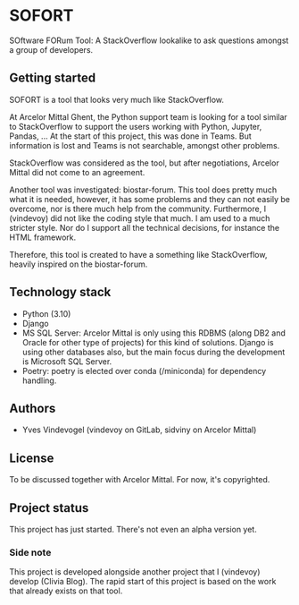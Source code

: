 # SOFORT

SOftware FORum Tool: A StackOverflow lookalike to ask questions amongst a group of developers.

## Getting started

SOFORT is a tool that looks very much like StackOverflow.

At Arcelor Mittal Ghent, the Python support team is looking for a tool similar to StackOverflow to support the users working with Python, Jupyter, Pandas, ...  At the start of this project, this was done in Teams.  But information is lost and Teams is not searchable, amongst other problems.  

StackOverflow was considered as the tool, but after negotiations, Arcelor Mittal did not come to an agreement.

Another tool was investigated: biostar-forum.  This tool does pretty much what it is needed, however, it has some problems and they can not easily be overcome, nor is there much help from the community.  Furthermore, I (vindevoy) did not like the coding style that much.  I am used to a much stricter style.  Nor do I support all the technical decisions, for instance the HTML framework.

Therefore, this tool is created to have a something like StackOverflow, heavily inspired on the biostar-forum.


## Technology stack

- Python (3.10)
- Django
- MS SQL Server: Arcelor Mittal is only using this RDBMS (along DB2 and Oracle for other type of projects) for this kind of solutions.  Django is using other databases also, but the main focus during the development is Microsoft SQL Server.
- Poetry: poetry is elected over conda (/miniconda) for dependency handling.


## Authors

- Yves Vindevogel (vindevoy on GitLab, sidviny on Arcelor Mittal)


## License

To be discussed together with Arcelor Mittal.  For now, it's copyrighted.


## Project status

This project has just started.  There's not even an alpha version yet.

### Side note

This project is developed alongside another project that I (vindevoy) develop (Clivia Blog).  The rapid start of this project is based on the work that already exists on that tool.